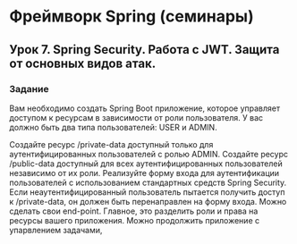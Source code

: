 # Фреймворк Spring (семинары)
## Урок 7. Spring Security. Работа с JWT. Защита от основных видов атак.

### Задание
Вам необходимо создать Spring Boot приложение, которое управляет доступом к ресурсам в зависимости от роли пользователя. У вас должно быть два типа пользователей: USER и ADMIN.

Создайте ресурс /private-data доступный только для аутентифицированных пользователей с ролью ADMIN.
Создайте ресурс /public-data доступный для всех аутентифицированных пользователей независимо от их роли.
Реализуйте форму входа для аутентификации пользователей с использованием стандартных средств Spring Security.
Если неаутентифицированный пользователь пытается получить доступ к /private-data, он должен быть перенаправлен на форму входа.
Можно сделать свои end-point. Главное, это разделить роли и права на ресурсы вашего приложения. Можно продолжить приложение с упарвлением задачами,

